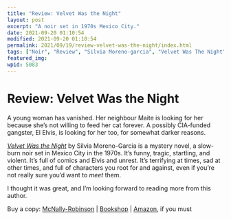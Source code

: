 ```yaml
---
title: "Review: Velvet Was the Night"
layout: post
excerpt: "A noir set in 1970s Mexico City."
date: 2021-09-20 01:10:54
modified: 2021-09-20 01:10:54
permalink: 2021/09/19/review-velvet-was-the-night/index.html
tags: ["Noir", "Review", "Silvia Moreno-garcia", "Velvet Was The Night", "Reviews"]
featured_img: 
wpid: 5083
---
```


# Review: Velvet Was the Night

<div class="is-layout-flow wp-block-group"></div>A young woman has vanished. Her neighbour Maite is looking for her because she’s not willing to feed her cat forever. A possibly CIA-funded gangster, El Elvis, is looking for her too, for somewhat darker reasons.

*[Velvet Was the Night](https://silviamoreno-garcia.com/novels/velvet-was-the-night/)* by Silvia Moreno-Garcia is a mystery novel, a slow-burn noir set in Mexico City in the 1970s. It’s funny, tragic, startling, and violent. It’s full of comics and Elvis and unrest. It’s terrifying at times, sad at other times, and full of characters you root for and against, even if you’re not really sure you’d want to *meet* them.

I thought it was great, and I’m looking forward to reading more from this author.

Buy a copy: [McNally-Robinson](https://www.mcnallyrobinson.com/9780593356821/silvia-moreno-garcia/velvet-was-the-night?blnBKM=1) | [Bookshop](https://bookshop.org/books/velvet-was-the-night/9780593356821) | [Amazon](http://www.amazon.com/dp/0593356829?tag=innsfreepres-20), if you must